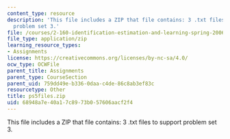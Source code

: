 ```yaml
---
content_type: resource
description: 'This file includes a ZIP that file contains: 3 .txt files to support
  problem set 3.'
file: /courses/2-160-identification-estimation-and-learning-spring-2006/68948a7e40a17c8973b057606aacf2f4_ps5files.zip
file_type: application/zip
learning_resource_types:
- Assignments
license: https://creativecommons.org/licenses/by-nc-sa/4.0/
ocw_type: OCWFile
parent_title: Assignments
parent_type: CourseSection
parent_uid: 759dd49e-b336-0daa-c4de-86c8ab3ef83c
resourcetype: Other
title: ps5files.zip
uid: 68948a7e-40a1-7c89-73b0-57606aacf2f4
---
```

This file includes a ZIP that file contains: 3 .txt files to support problem set 3.